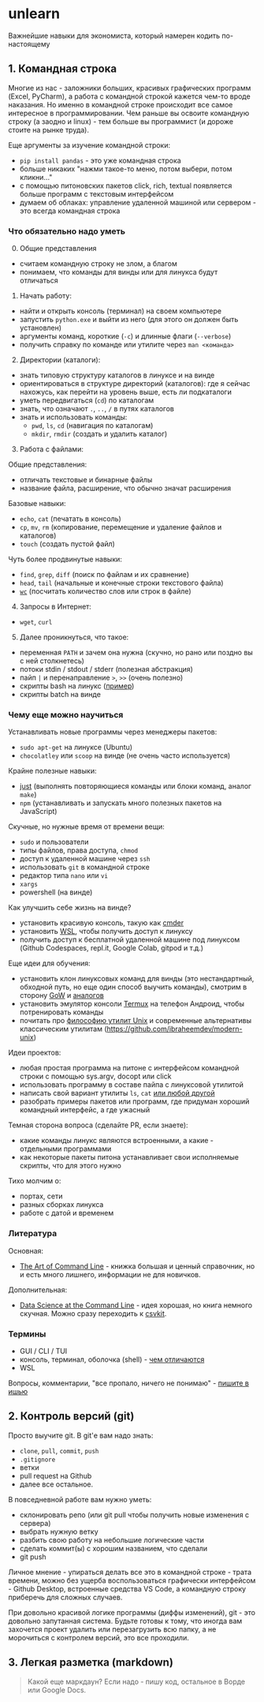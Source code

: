 # unlearn

Важнейшие навыки для экономиста, который намерен кодить по-настоящему

## 1. Командная строка

Многие из нас - заложники больших, красивых графических программ (Excel, PyCharm), а работа с командной строкой кажется чем-то вроде наказания.
Но именно в командной строке происходит все самое интересное в программировании.
Чем раньше вы освоите командную строку (а заодно и linux) - тем больше вы программист (и дороже стоите на рынке труда).

Еще аргументы за изучение командной строки:

- `pip install pandas` - это уже командная строка
- больше никаких "нажми такое-то меню, потом выбери, потом кликни..."
- с помощью питоновских пакетов click, rich, textual появляется больше программ с текстовым интерфейсом
- думаем об облаках: управление удаленной машиной или сервером - это всегда командная строка

### Что обязательно надо уметь

0. Общие представления

- считаем командную строку не злом, а благом
- понимаем, что команды для винды или для линукса будут отличаться

1. Начать работу:

- найти и открыть консоль (терминал) на своем компьютере
- запустить `python.exe` и выйти из него (для этого он должен быть установлен)
- аргументы команд, короткие (`-с`) и длинные флаги (`--verbose`)
- получить справку по команде или утилите через `man <команда>`

2. Директории (каталоги):

- знать типовую структуру каталогов в линуксе и на винде
- ориентироваться в структуре директорий (каталогов): где я сейчас нахожусь, как перейти на уровень выше, есть ли подкаталоги
- уметь передвигаться (`cd`) по каталогам
- знать, что означают `.`, `..`, `/` в путях каталогов
- знать и использовать команды:
  - `pwd`, `ls`, `cd` (навигация по каталогам)
  - `mkdir`, `rmdir` (создать и удалить каталог)

3. Работа с файлами:

Общие представления:

- отличать текстовые и бинарные файлы
- название файла, расширение, что обычно значат расширения

Базовые навыки:

- `echo`, `cat` (печатать в консоль)
- `cp`, `mv`, `rm` (копирование, перемещение и удаление файлов и каталогов)
- `touch` (создать пустой файл)

Чуть более продвинутые навыки:

- `find`, `grep`, `diff` (поиск по файлам и их сравнение)
- `head`, `tail` (начальные и конечные строки текстового файла)
- [`wc`](https://stackoverflow.com/questions/3137094/how-to-count-lines-in-a-document) (посчитать количество слов или строк в файле)

4. Запросы в Интернет:

- `wget`, `curl`

5. Далее проникнуться, что такое:

- переменная `PATH` и зачем она нужна (скучно, но рано или поздно вы с ней столкнетесь)
- потоки stdin / stdout / stderr (полезная абстракция)
- пайп `|` и перенаправление `>`, `>>` (очень полезно)
- скрипты bash на линукс ([пример](https://github.com/sic-rus-ai/stepik-dl-nlp/blob/master/clone_pytorch_transformers.sh)) 
- скрипты batch на винде

### Чему еще можно научиться

Устанавливать новые программы через менеджеры пакетов:

- `sudo apt-get` на линуксе (Ubuntu)
- `chocolatley` или `scoop` на винде (не очень часто используется)

Крайне полезные навыки:

- [just](https://github.com/casey/just) (выполнять повторяющиеся команды или блоки команд, аналог `make`)
- `npm` (устанавливать и запускать много полезных пакетов на JavaScript)

Скучные, но нужные время от времени вещи:

- `sudo` и пользователи
- типы файлов, права доступа, `chmod`
- доступ к удаленной машине через `ssh`
- использовать `git` в командной строке
- редактор типа `nano` или `vi`
- `xargs`
- powershell (на винде)

Как улучшить себе жизнь на винде?

- установить красивую консоль, такую как [cmder](https://cmder.app/)
- установить [WSL](https://learn.microsoft.com/ru-ru/windows/wsl/install), чтобы получить доступ к линуксу
- получить доступ к бесплатной удаленной машине под линуксом (Github Codespaces, repl.it, Google Colab, gitpod и т.д.)

Еще идеи для обучения:

- установить клон линуксовых команд для винды (это нестандартный, обходной путь, но еще один способ выучить команды),
  смотрим в сторону [GoW](https://github.com/bmatzelle/gow/wiki) и [аналогов](https://github.com/bmatzelle/gow/wiki#other-similar-projects)
- установить эмулятор консоли [Termux](https://termux.dev/en/) на телефон Андроид, чтобы потренировать команды
- почитать про [философию утилит Unix](https://www.maizure.org/projects/decoded-gnu-coreutils/)
  и современные альтернативы классическим утилитам (https://github.com/ibraheemdev/modern-unix)

Идеи проектов:

- любая простая программа на питоне с интерфейсом командной строки с помощью sys.argv, docopt или click
- использовать программу в составе пайпа с линуксовой утилитой
- написать свой вариант утилиты `ls`, `cat` [или любой другой](https://github.com/Gandalf-/coreutils)
- разобрать примеры пакетов или программ, где придуман хороший командный интерфейс, а где ужасный

Темная сторона вопроса (сделайте PR, если знаете):

- какие команды линукс являются встроенными, а какие - отдельными программами
- как некоторые пакеты питона устанавливает свои исполняемые скрипты, что для этого нужно

Тихо молчим о:

- портах, сети
- разных сборках линукса
- работе с датой и временем

### Литература

Основная:

- [The Art of Command Line](https://github.com/jlevy/the-art-of-command-line) - книжка большая и ценный справочник, но и есть много лишнего, информации не для новичков.

Дополнительная:

- [Data Science at the Command Line](https://datascienceatthecommandline.com/) - идея хорошая, но книга немного скучная.
  Можно сразу переходить к [csvkit](https://github.com/wireservice/csvkit).

### Термины

- GUI / CLI / TUI
- консоль, терминал, оболочка (shell) - [чем отличаются](https://www.freecodecamp.org/news/command-line-for-beginners/#differencebetweenconsolecommandlinecliterminalandshell)
- WSL


Вопросы, комментарии, "все пропало, ничего не понимаю" - [пишите в ишью](https://github.com/IzyGolstein/unlearn/issues/3)

## 2. Контроль версий (git)

> 

Просто выучите git. В git'е вам надо знать:

- `clone`, `pull`, `commit`, `push`
- `.gitignore`
- ветки
- pull request на Github
- далее все остальное.

В повседневной работе вам нужно уметь:

- склонировать репо (или git pull чтобы получить новые изменения с сервера)
- выбрать нужную ветку
- разбить свою работу на небольшие логические части
- сделать коммит(ы) с хорошим названием, что сделали
- git push

Личное мнение - упираться делать все это в командной строке - трата времени,
можно без ущерба воспользоваться графически интерфейсом -
Github Desktop, встроенные средства VS Code,
а командную строку приберечь для сложных случаев.

При довольно красивой логике программы (диффы изменений), git - это довольно запутанная система.
Будьте готовы к тому, что иногда вам захочется проект удалить или перезагрузить всю папку,
а не морочиться с контролем версий, это все проходили.

## 3. Легкая разметка (markdown)

> Какой еще маркдаун? Если надо - пишу код, остальное в Ворде или Google Docs.